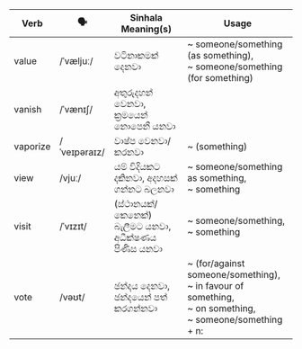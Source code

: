 | Verb     | 🗣️            | Sinhala Meaning(s)                      | Usage                                                      |
| -------- | ------------ | --------------------------------------- | ---------------------------------------------------------------------- |
| value    | /ˈvæljuː/    | වටිනාකමක් දෙනවා                              | ~ someone/something (as something),<br>~ someone/something (for something)                               |
| vanish   | /ˈvænɪʃ/     | අතුරුදහන් වෙනවා, ක්‍රමයෙන් නොපෙනී යනවා               |                                                                        |
| vaporize | /ˈveɪpəraɪz/ | වාෂ්ප වෙනවා/කරනවා                            | ~ (something)                                                                |
| view     | /vjuː/       | යම් විදියකට දකිනවා, අදහසක් ගන්නට බලනවා          | ~ someone/something as something,<br>~ something                                              |
| visit    | /ˈvɪzɪt/     | (ස්ථානයක්/කෙනෙක්) බැලීමට යනවා,<br>අධීක්ෂණය පිණිස යනවා | ~ someone/something,<br>~ something                                                     |
| vote     | /vəʊt/       | ඡන්දය දෙනවා,<br>ඡන්දයෙන් පත් කරගන්නවා            | ~ (for/against someone/something),<br>~ in favour of something,<br>~ on something,<br>~ someone/something + n: |